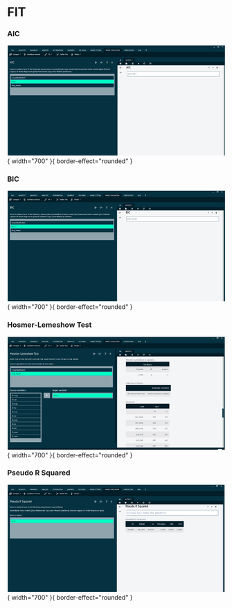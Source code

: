 # FIT

### AIC

![alt text](screenshots/image225.png){ width="700" }{ border-effect="rounded" }

### BIC

![alt text](screenshots/image226.png){ width="700" }{ border-effect="rounded" }

### Hosmer-Lemeshow Test

![alt text](screenshots/image227.png){ width="700" }{ border-effect="rounded" }

### Pseudo R Squared

![alt text](screenshots/image228.png){ width="700" }{ border-effect="rounded" }

